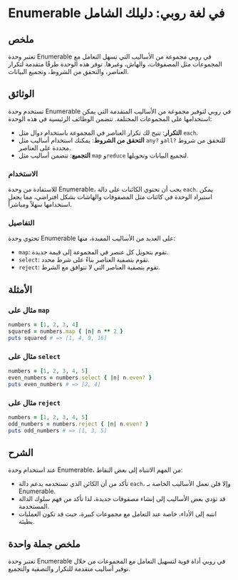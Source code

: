 <!--
Meta Description: # Enumerable في لغة روبي: دليلك الشامل ## ملخص تعتبر وحدة Enumerable في روبي مجموعة من الأساليب التي تسهل التعامل مع المجموعات مثل المصفوفات، والهاش، ...
Meta Keywords: enumerable, على, وحدة, numbers, الأساليب
-->

# Enumerable في لغة روبي: دليلك الشامل

## ملخص
تعتبر وحدة Enumerable في روبي مجموعة من الأساليب التي تسهل التعامل مع المجموعات مثل المصفوفات، والهاش، وغيرها. توفر هذه الوحدة طرقًا متقدمة لتكرار العناصر، والتحقق من الشروط، وتجميع البيانات.

## الوثائق
تستخدم وحدة Enumerable في روبي لتوفير مجموعة من الأساليب المتقدمة التي يمكن استخدامها على المجموعات المختلفة. تتضمن الوظائف الرئيسية في هذه الوحدة:

- **التكرار**: تتيح لك تكرار العناصر في المجموعة باستخدام دوال مثل `each`.
- **التحقق من الشروط**: يمكنك استخدام أساليب مثل `any?` و`all?` للتحقق من شروط محددة على العناصر.
- **التجميع**: تتضمن أساليب مثل `map` و`reduce` لتجميع البيانات وتحويلها.

### الاستخدام
للاستفادة من وحدة Enumerable، يجب أن تحتوي الكائنات على دالة `each`. يمكن استيراد الوحدة في كائنات مثل المصفوفات والهاشات بشكل افتراضي، مما يجعل استخدامها سهلاً ومباشراً.

### التفاصيل
تحتوي وحدة Enumerable على العديد من الأساليب المفيدة، منها:
- `map`: تقوم بتحويل كل عنصر في المجموعة إلى قيمة جديدة.
- `select`: تقوم بتصفية العناصر بناءً على شرط محدد.
- `reject`: تقوم بتصفية العناصر التي لا تتوافق مع الشرط.

## الأمثلة
### مثال على `map`
```ruby
numbers = [1, 2, 3, 4]
squared = numbers.map { |n| n ** 2 }
puts squared # => [1, 4, 9, 16]
```

### مثال على `select`
```ruby
numbers = [1, 2, 3, 4, 5]
even_numbers = numbers.select { |n| n.even? }
puts even_numbers # => [2, 4]
```

### مثال على `reject`
```ruby
numbers = [1, 2, 3, 4, 5]
odd_numbers = numbers.reject { |n| n.even? }
puts odd_numbers # => [1, 3, 5]
```

## الشرح
عند استخدام وحدة Enumerable، من المهم الانتباه إلى بعض النقاط:
- تأكد من أن الكائن الذي تستخدمه يدعم دالة `each`، وإلا فلن تعمل الأساليب الخاصة بـ Enumerable.
- قد تؤدي بعض الأساليب إلى إنشاء مصفوفات جديدة، لذا تأكد من فهم سلوك الدالة المستخدمة.
- انتبه إلى الأداء، خاصة عند التعامل مع مجموعات كبيرة، حيث قد تكون العمليات بطيئة.

## ملخص جملة واحدة
تعتبر وحدة Enumerable في روبي أداة قوية لتسهيل التعامل مع المجموعات من خلال توفير أساليب متقدمة للتكرار والتصفية والتجميع.